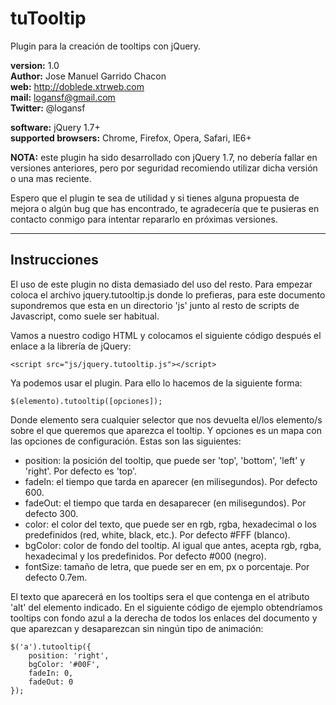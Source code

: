 # tuTooltip

 Plugin para la creación de tooltips con jQuery.

**version:** 1.0  
**Author:** Jose Manuel Garrido Chacon  
**web:** http://doblede.xtrweb.com  
**mail:** logansf@gmail.com  
**Twitter:** @logansf  

**software:** jQuery 1.7+  
**supported browsers:** Chrome, Firefox, Opera, Safari, IE6+

**NOTA:** este plugin ha sido desarrollado con jQuery 1.7, no debería fallar
en versiones anteriores, pero por seguridad recomiendo utilizar dicha
versión o una mas reciente.

Espero que el plugin te sea de utilidad y si tienes alguna propuesta de
mejora o algún bug que has encontrado, te agradecería que te pusieras en 
contacto conmigo para intentar repararlo en próximas versiones.

***

## Instrucciones

El uso de este plugin no dista demasiado del uso del resto. Para empezar coloca el archivo jquery.tutooltip.js
donde lo prefieras, para este documento supondremos que esta en un directorio 'js' junto al resto de scripts
de Javascript, como suele ser habitual.

Vamos a nuestro codigo HTML y colocamos el siguiente código después el enlace a la librería de jQuery:

	<script src="js/jquery.tutooltip.js"></script>

Ya podemos usar el plugin. Para ello lo hacemos de la siguiente forma:

	$(elemento).tutooltip([opciones]);

Donde elemento sera cualquier selector que nos devuelta el/los elemento/s sobre el que queremos que aparezca el
tooltip. Y opciones es un mapa con las opciones de configuración. Estas son las siguientes:

- position: la posición del tooltip, que puede ser 'top', 'bottom', 'left' y 'right'. Por defecto es 'top'.
- fadeIn: el tiempo que tarda en aparecer (en milisegundos). Por defecto 600.
- fadeOut: el tiempo que tarda en desaparecer (en milisegundos). Por defecto 300.
- color: el color del texto, que puede ser en rgb, rgba, hexadecimal o los predefinidos (red, white, black, etc.). Por defecto #FFF (blanco).
- bgColor: color de fondo del tooltip. Al igual que antes, acepta rgb, rgba, hexadecimal y los predefinidos. Por defecto #000 (negro).
- fontSize: tamaño de letra, que puede ser en em, px o porcentaje. Por defecto 0.7em.

El texto que aparecerá en los tooltips sera el que contenga en el atributo 'alt' del elemento indicado. En el 
siguiente código de ejemplo obtendríamos tooltips con fondo azul a la derecha de todos los enlaces del documento
y que aparezcan y desaparezcan sin ningún tipo de animación:

	$('a').tutooltip({
		position: 'right',
		bgColor: '#00F',
		fadeIn: 0,
		fadeOut: 0
	});